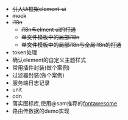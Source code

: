 - ~~引入Ui框架element-ui~~
- ~~mock~~
- ~~i18n~~
    - ~~i18n与elment ui的打通~~
    - ~~单文件模板中的局部i18n~~
    - ~~单文件模板中的局部i18n与全局i18n的打通~~
- token处理
- 确认element的自定义主题样式
- 常用插件封装(做个案例)
- 过滤器封装(做个案例)
- 服务端日志记录
- unit
- cdn
- 落实图标库,使用@sam推荐的[fontawesome](http://fontawesome.dashgame.com/)
- 路由传数据的demo实现